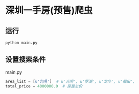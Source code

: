 # 深圳一手房(预售)爬虫

## 运行
```shell script
python main.py
```

## 设置搜索条件
main.py
```python
area_list = [u'光明']  # u'光明', u'罗湖', u'龙华', u'福田',
total_price = 4000000.0  # 房屋总价
```
